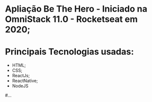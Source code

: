 # Apliação Be The Hero - Iniciado na OmniStack 11.0 - Rocketseat em 2020;

# Principais Tecnologias usadas:
 - HTML;
 - CSS;
 - ReactJs;
 - ReactNative;
 - NodeJS
 
 #...
